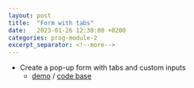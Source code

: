 ```yaml
---
layout: post
title:  "Form with tabs"
date:   2023-01-26 12:30:00 +0200
categories: prog-module-2
excerpt_separator: <!--more-->
---
```

- Create a pop-up form with tabs and custom inputs
  - [demo](https://bulhakovolexii.github.io/prog-academy-homeworks/hw20/) / [code base](https://github.com/bulhakovolexii/prog-academy-homeworks/tree/main/hw20/)
<!--more-->
